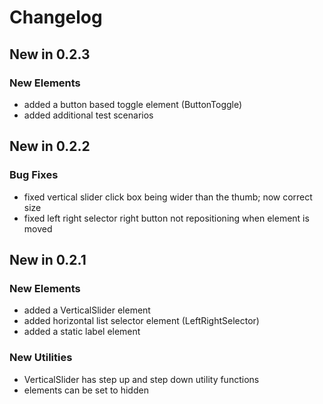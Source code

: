 # Changelog
## New in 0.2.3
### New Elements
- added a button based toggle element (ButtonToggle)
- added additional test scenarios

## New in 0.2.2
### Bug Fixes
- fixed vertical slider click box being wider than the thumb; now correct size
- fixed left right selector right button not repositioning when element is moved

## New in 0.2.1
### New Elements
- added a VerticalSlider element
- added horizontal list selector element (LeftRightSelector)
- added a static label element

### New Utilities
- VerticalSlider has step up and step down utility functions
- elements can be set to hidden